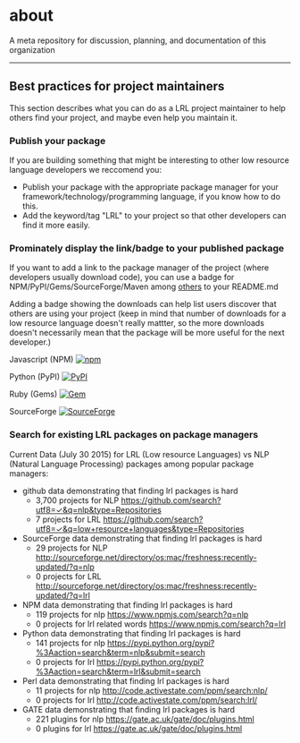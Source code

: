 # about
A meta repository for discussion, planning, and documentation of this organization




------

## Best practices for project maintainers

This section describes what you can do as a LRL project maintainer to help others find your project, and maybe even help you maintain it. 

### Publish your package

If you are building something that might be interesting to other low resource language developers we reccomend you:

* Publish your package with the appropriate package manager for your framework/technology/programming language, if you know how to do this.
* Add the keyword/tag "LRL" to your project so that other developers can find it more easily.


### Prominately display the link/badge to your published package

If you want to add a link to the package manager of the project (where developers usually download code), you can use a badge for NPM/PyPI/Gems/SourceForge/Maven among [others](http://shields.io) to your README.md 

Adding a badge showing the downloads can help list users discover that others are using your project (keep in mind that number of downloads for a low resource language doesn't really mattter, so the more downloads doesn't necessarily mean that the package will be more useful for the next developer.)


Javascript (NPM) 
[![npm](https://img.shields.io/npm/dm/fielddb.svg)]()

Python (PyPI)
[![PyPI](https://img.shields.io/pypi/dm/nltk.svg)]()

Ruby (Gems)
[![Gem](https://img.shields.io/gem/dt/nlp.svg)]()

SourceForge 
[![SourceForge](https://img.shields.io/sourceforge/dt/hittitefont.svg)]()


### Search for existing LRL packages on package managers

Current Data (July 30 2015) for LRL (Low resource Languages) vs NLP (Natural Language Processing) packages among popular package managers:

* github data demonstrating that finding lrl packages is hard
	* 3,700 projects for NLP https://github.com/search?utf8=✓&q=nlp&type=Repositories
	* 7 projects for LRL https://github.com/search?utf8=✓&q=low+resource+languages&type=Repositories
* SourceForge data demonstrating that finding lrl packages is hard
	* 29 projects for NLP http://sourceforge.net/directory/os:mac/freshness:recently-updated/?q=nlp
	* 0 projects for LRL http://sourceforge.net/directory/os:mac/freshness:recently-updated/?q=lrl
* NPM data demonstrating that finding lrl packages is hard
	* 119 projects for nlp  https://www.npmjs.com/search?q=nlp
	* 0 projects for lrl related words https://www.npmjs.com/search?q=lrl
* Python data demonstrating that finding lrl packages is hard
	* 141 projects for nlp  https://pypi.python.org/pypi?%3Aaction=search&term=nlp&submit=search
	* 0 projects for lrl https://pypi.python.org/pypi?%3Aaction=search&term=lrl&submit=search
* Perl data demonstrating that finding lrl packages is hard
	* 11 projects for nlp http://code.activestate.com/ppm/search:nlp/
	* 0 projects for lrl http://code.activestate.com/ppm/search:lrl/
* GATE data demonstrating that finding lrl packages is hard
	* 221 plugins for nlp  https://gate.ac.uk/gate/doc/plugins.html
	* 0 plugins for lrl  https://gate.ac.uk/gate/doc/plugins.html

